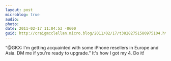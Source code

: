 ```yaml
---
layout: post
microblog: true
audio: 
photo: 
date: 2011-02-17 11:04:53 -0600
guid: http://craigmcclellan.micro.blog/2011/02/17/t38282751580975104.html
---
```

“@GKX: I'm getting acquainted with some iPhone resellers in Europe and Asia. DM me if you're ready to upgrade.” It's how I got my 4. Do it!
